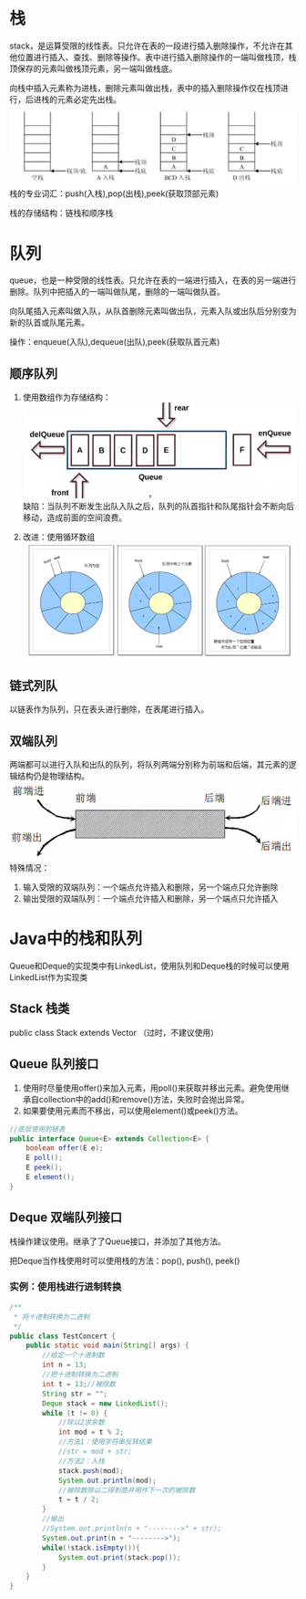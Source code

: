 # 栈
stack，是运算受限的线性表。只允许在表的一段进行插入删除操作，不允许在其他位置进行插入、查找、删除等操作。表中进行插入删除操作的一端叫做栈顶，栈顶保存的元素叫做栈顶元素，另一端叫做栈底。

向栈中插入元素称为进栈，删除元素叫做出栈，表中的插入删除操作仅在栈顶进行，后进栈的元素必定先出栈。
<br><img src=img/栈结构.png><br>
栈的专业词汇：push(入栈),pop(出栈),peek(获取顶部元素)

栈的存储结构：链栈和顺序栈

# 队列
queue，也是一种受限的线性表。只允许在表的一端进行插入，在表的另一端进行删除。队列中把插入的一端叫做队尾，删除的一端叫做队首。

向队尾插入元素叫做入队，从队首删除元素叫做出队，元素入队或出队后分别变为新的队首或队尾元素。

操作：enqueue(入队),dequeue(出队),peek(获取队首元素)

## 顺序队列
1. 使用数组作为存储结构：<br>
<img src=img/队列1.png><br>
缺陷：当队列不断发生出队入队之后，队列的队首指针和队尾指针会不断向后移动，造成前面的空间浪费。

2. 改进：使用循环数组<br>
<img src=img/队列2.jpg><br>

## 链式列队
以链表作为队列，只在表头进行删除，在表尾进行插入。

## 双端队列
两端都可以进行入队和出队的队列，将队列两端分别称为前端和后端，其元素的逻辑结构仍是物理结构。<br>
<img src=img/双端队列.png><br>
特殊情况：
1. 输入受限的双端队列：一个端点允许插入和删除，另一个端点只允许删除
2. 输出受限的双端队列：一个端点允许插入和删除，另一个端点只允许插入


# Java中的栈和队列
Queue和Deque的实现类中有LinkedList，使用队列和Deque栈的时候可以使用LinkedList作为实现类
## Stack 栈类
public class Stack<E> extends Vector<E>  （过时，不建议使用）

## Queue 队列接口
1. 使用时尽量使用offer()来加入元素，用poll()来获取并移出元素。避免使用继承自collection中的add()和remove()方法，失败时会抛出异常。
2. 如果要使用元素而不移出，可以使用element()或peek()方法。
```java
//底层使用的链表
public interface Queue<E> extends Collection<E> {
    boolean offer(E e);
    E poll();
    E peek();
    E element();
}
```

## Deque 双端队列接口
栈操作建议使用。继承了了Queue接口，并添加了其他方法。

把Deque当作栈使用时可以使用栈的方法：pop(), push(), peek()

### 实例：使用栈进行进制转换
```java
/**
 * 将十进制转换为二进制
 */
public class TestConcert {
    public static void main(String[] args) {
        //给定一个十进制数
        int n = 13;
        //把十进制转换为二进制
        int t = 13;//被除数
        String str = "";
        Deque stack = new LinkedList();
        while (t != 0) {
            //除以2求余数
            int mod = t % 2;
            //方法1：使用字符串反转结果
            //str = mod + str;
            //方法2：入栈
            stack.push(mod);
            System.out.println(mod);
            //被除数除以二得到商并用作下一次的被除数
            t = t / 2;
        }
        //输出
        //System.out.println(n + "-------->" + str);
        System.out.print(n + "-------->");
        while(!stack.isEmpty()){
            System.out.print(stack.pop());
        }
    }
}
```
